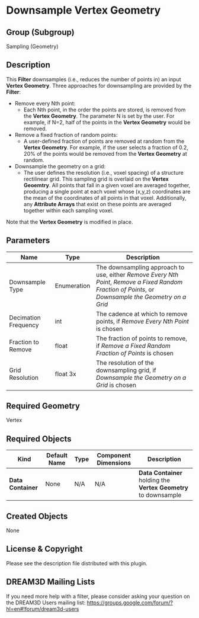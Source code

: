 Downsample Vertex Geometry
=============

## Group (Subgroup) ##
Sampling (Geometry)

## Description ##
This **Filter** downsamples (i.e., reduces the number of points in) an input **Vertex Geometry**.  Three approaches for downsampling are provided by the **Filter**:

- Remove every Nth point:
    - Each Nth point, in the order the points are stored, is removed from the **Vertex Geometry**.  The parameter N is set by the user.  For example, if N=2, half of the points in the **Vertex Geometry** would be removed.
- Remove a fixed fraction of random points:
    - A user-defined fraction of points are removed at random from the **Vertex Geometry**.  For example, if the user selects a fraction of 0.2, 20% of the points would be removed from the **Vertex Geometry** at random.
- Downsample the geometry on a grid:
    - The user defines the resolution (i.e., voxel spacing) of a structure rectilinear grid.  This sampling grid is overlaid on the **Vertex Geoemtry**.  All points that fall in a given voxel are averaged together, producing a single point at each voxel whose (x,y,z) coordinates are the mean of the coordinates of all points in that voxel.  Additionally, any **Attribute Arrays** that exist on these points are averaged together within each sampling voxel. 

Note that the **Vertex Geometry** is modified in place.

## Parameters ##

| Name | Type | Description |
|------|------|-------------|
| Downsample Type | Enumeration | The downsampling approach to use, either *Remove Every Nth Point*, *Remove a Fixed Random Fraction of Points*, or *Downsample the Geometry on a Grid* |
| Decimation Frequency | int | The cadence at which to remove points, if *Remove Every Nth Point* is chosen |
| Fraction to Remove | float | The fraction of points to remove, if *Remove a Fixed Random Fraction of Points* is chosen |
| Grid Resolution | float 3x | The resolution of the downsampling grid, if *Downsample the Geometry on a Grid* is chosen |

## Required Geometry ###

Vertex

## Required Objects ##

| Kind | Default Name | Type | Component Dimensions | Description |
|------|--------------|------|----------------------|-------------|
| **Data Container** | None | N/A | N/A | **Data Container** holding the **Vertex Geometry** to downsample |

## Created Objects ##

None

## License & Copyright ##

Please see the description file distributed with this plugin.

## DREAM3D Mailing Lists ##

If you need more help with a filter, please consider asking your question on the DREAM3D Users mailing list:
https://groups.google.com/forum/?hl=en#!forum/dream3d-users
